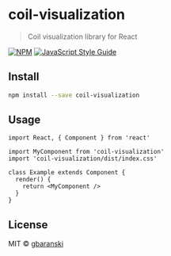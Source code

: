 # coil-visualization

> Coil visualization library for React

[![NPM](https://img.shields.io/npm/v/coil-visualization.svg)](https://www.npmjs.com/package/coil-visualization) [![JavaScript Style Guide](https://img.shields.io/badge/code_style-standard-brightgreen.svg)](https://standardjs.com)

## Install

```bash
npm install --save coil-visualization
```

## Usage

```tsx
import React, { Component } from 'react'

import MyComponent from 'coil-visualization'
import 'coil-visualization/dist/index.css'

class Example extends Component {
  render() {
    return <MyComponent />
  }
}
```

## License

MIT © [gbaranski](https://github.com/gbaranski)
